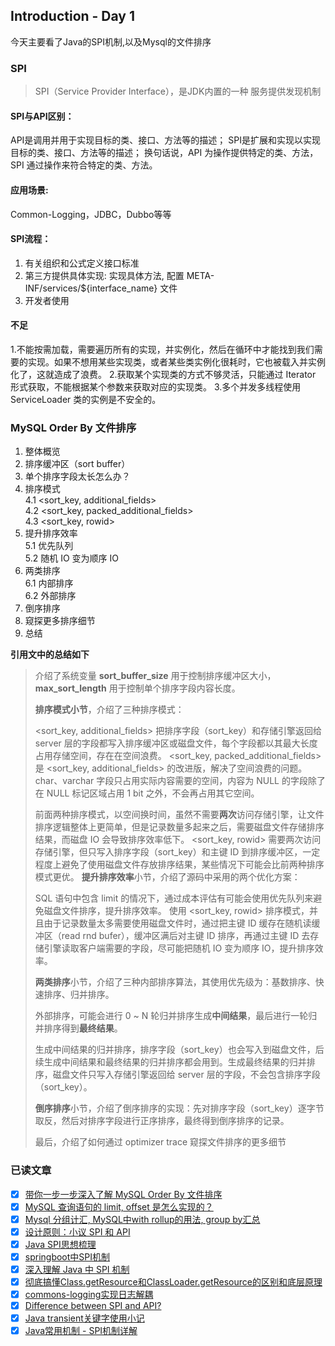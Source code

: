 ## Introduction - Day 1 

今天主要看了Java的SPI机制,以及Mysql的文件排序
### SPI
> SPI（Service Provider Interface），是JDK内置的一种 服务提供发现机制
#### SPI与API区别：
API是调用并用于实现目标的类、接口、方法等的描述；
SPI是扩展和实现以实现目标的类、接口、方法等的描述；
换句话说，API 为操作提供特定的类、方法，SPI 通过操作来符合特定的类、方法。
#### 应用场景: 
Common-Logging，JDBC，Dubbo等等
#### SPI流程：
1. 有关组织和公式定义接口标准
2. 第三方提供具体实现: 实现具体方法, 配置 META-INF/services/${interface_name} 文件
3. 开发者使用

#### 不足
1.不能按需加载，需要遍历所有的实现，并实例化，然后在循环中才能找到我们需要的实现。如果不想用某些实现类，或者某些类实例化很耗时，它也被载入并实例化了，这就造成了浪费。
2.获取某个实现类的方式不够灵活，只能通过 Iterator 形式获取，不能根据某个参数来获取对应的实现类。
3.多个并发多线程使用 ServiceLoader 类的实例是不安全的。

### MySQL Order By 文件排序
1. 整体概览
2. 排序缓冲区（sort buffer）
3. 单个排序字段太长怎么办？
4. 排序模式  
    4.1 <sort_key, additional_fields>  
    4.2 <sort_key, packed_additional_fields>  
    4.3 <sort_key, rowid>
5. 提升排序效率  
    5.1 优先队列  
    5.2 随机 IO 变为顺序 IO
6. 两类排序  
    6.1 内部排序  
    6.2 外部排序
7. 倒序排序
8. 窥探更多排序细节
9. 总结


**引用文中的总结如下**
>介绍了系统变量 **sort_buffer_size** 用于控制排序缓冲区大小，**max_sort_length** 用于控制单个排序字段内容长度。
>
>**排序模式小节**，介绍了三种排序模式：
>
><sort_key, additional_fields> 把排序字段（sort_key）和存储引擎返回给 server 层的字段都写入排序缓冲区或磁盘文件，每个字段都以其最大长度占用存储空间，存在在空间浪费。
><sort_key, packed_additional_fields> 是 <sort_key, additional_fields> 的改进版，解决了空间浪费的问题。char、varchar 字段只占用实际内容需要的空间，内容为 NULL 的字段除了在 NULL 标记区域占用 1 bit 之外，不会再占用其它空间。
> 
>前面两种排序模式，以空间换时间，虽然不需要**两次**访问存储引擎，让文件排序逻辑整体上更简单，但是记录数量多起来之后，需要磁盘文件存储排序结果，而磁盘 IO 会导致排序效率低下。
><sort_key, rowid> 需要两次访问存储引擎，但只写入排序字段（sort_key）和主键 ID 到排序缓冲区，一定程度上避免了使用磁盘文件存放排序结果，某些情况下可能会比前两种排序模式更优。
>**提升排序效率**小节，介绍了源码中采用的两个优化方案：
>
>SQL 语句中包含 limit 的情况下，通过成本评估有可能会使用优先队列来避免磁盘文件排序，提升排序效率。
>使用 <sort_key, rowid> 排序模式，并且由于记录数量太多需要使用磁盘文件时，通过把主键 ID 缓存在随机读缓冲区（read rnd bufer），缓冲区满后对主键 ID 排序，再通过主键 ID 去存储引擎读取客户端需要的字段，尽可能把随机 IO 变为顺序 IO，提升排序效率。
> 
>**两类排序**小节，介绍了三种内部排序算法，其使用优先级为：基数排序、快速排序、归并排序。
>
>外部排序，可能会进行 0 ~ N 轮归并排序生成**中间结果**，最后进行一轮归并排序得到**最终结果**。
>
>生成中间结果的归并排序，排序字段（sort_key）也会写入到磁盘文件，后续生成中间结果和最终结果的归并排序都会用到。生成最终结果的归并排序，磁盘文件只写入存储引擎返回给 server 层的字段，不会包含排序字段（sort_key）。
>
>**倒序排序**小节，介绍了倒序排序的实现：先对排序字段（sort_key）逐字节取反，然后对排序字段进行正序排序，最终得到倒序排序的记录。
>
>最后，介绍了如何通过 optimizer trace 窥探文件排序的更多细节

### 已读文章
- [x] [带你一步一步深入了解 MySQL Order By 文件排序](https://mp.weixin.qq.com/s/YBWbEahWp0uVN_n9jAFU0A)
- [x] [MySQL 查询语句的 limit, offset 是怎么实现的？](https://mp.weixin.qq.com/s?__biz=Mzg3Njc0NzUwNQ==&mid=2247483766&idx=1&sn=cb61d035c97123e6308b1a2e41ea447c&chksm=cf2ccee8f85b47fe2e60decfac2ca039ec74430fee821a9b3ee2e6b8372cff71700a2856a86b&scene=21#wechat_redirect)
- [x] [Mysql 分组计汇, MySQL中with rollup的用法, group by汇总](https://justcode.ikeepstudying.com/2019/03/mysql-%E5%88%86%E7%BB%84%E8%AE%A1%E6%B1%87-mysql%E4%B8%ADwith-rollup%E7%9A%84%E7%94%A8%E6%B3%95-group-by%E6%B1%87%E6%80%BB/)
- [x] [设计原则：小议 SPI 和 API](https://www.cnblogs.com/happyframework/p/3325560.html)
- [x] [Java SPI思想梳理](https://zhuanlan.zhihu.com/p/28909673)
- [x] [springboot中SPI机制](https://www.jianshu.com/p/0d196ad23915)
- [x] [深入理解 Java 中 SPI 机制](http://blog.itpub.net/69912579/viewspace-2656555/) 
- [x] [彻底搞懂Class.getResource和ClassLoader.getResource的区别和底层原理](https://blog.csdn.net/zhangshk_/article/details/82704010)
- [x] [commons-logging实现日志解耦](https://blog.csdn.net/sakurainluojia/article/details/53534949)
- [x] [Difference between SPI and API?](https://stackoverflow.com/questions/2954372/difference-between-spi-and-api)
- [x] [Java transient关键字使用小记](https://www.cnblogs.com/lanxuezaipiao/p/3369962.html)
- [x] [Java常用机制 - SPI机制详解](https://www.pdai.tech/md/java/advanced/java-advanced-spi.html)
